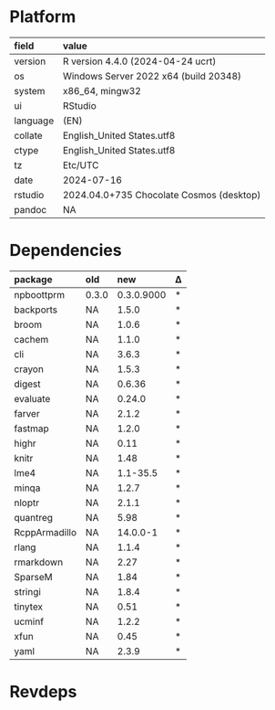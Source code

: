 # Platform

|field    |value                                    |
|:--------|:----------------------------------------|
|version  |R version 4.4.0 (2024-04-24 ucrt)        |
|os       |Windows Server 2022 x64 (build 20348)    |
|system   |x86_64, mingw32                          |
|ui       |RStudio                                  |
|language |(EN)                                     |
|collate  |English_United States.utf8               |
|ctype    |English_United States.utf8               |
|tz       |Etc/UTC                                  |
|date     |2024-07-16                               |
|rstudio  |2024.04.0+735 Chocolate Cosmos (desktop) |
|pandoc   |NA                                       |

# Dependencies

|package       |old   |new        |Δ  |
|:-------------|:-----|:----------|:--|
|npboottprm    |0.3.0 |0.3.0.9000 |*  |
|backports     |NA    |1.5.0      |*  |
|broom         |NA    |1.0.6      |*  |
|cachem        |NA    |1.1.0      |*  |
|cli           |NA    |3.6.3      |*  |
|crayon        |NA    |1.5.3      |*  |
|digest        |NA    |0.6.36     |*  |
|evaluate      |NA    |0.24.0     |*  |
|farver        |NA    |2.1.2      |*  |
|fastmap       |NA    |1.2.0      |*  |
|highr         |NA    |0.11       |*  |
|knitr         |NA    |1.48       |*  |
|lme4          |NA    |1.1-35.5   |*  |
|minqa         |NA    |1.2.7      |*  |
|nloptr        |NA    |2.1.1      |*  |
|quantreg      |NA    |5.98       |*  |
|RcppArmadillo |NA    |14.0.0-1   |*  |
|rlang         |NA    |1.1.4      |*  |
|rmarkdown     |NA    |2.27       |*  |
|SparseM       |NA    |1.84       |*  |
|stringi       |NA    |1.8.4      |*  |
|tinytex       |NA    |0.51       |*  |
|ucminf        |NA    |1.2.2      |*  |
|xfun          |NA    |0.45       |*  |
|yaml          |NA    |2.3.9      |*  |

# Revdeps


